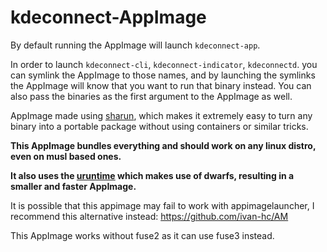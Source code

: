 # kdeconnect-AppImage

By default running the AppImage will launch `kdeconnect-app`.

In order to launch `kdeconnect-cli`, `kdeconnect-indicator`, `kdeconnectd`. you can symlink the AppImage to those names, and by launching the symlinks the AppImage will know that you want to run that binary instead. You can also pass the binaries as the first argument to the AppImage as well. 

AppImage made using [sharun](https://github.com/VHSgunzo/sharun), which makes it extremely easy to turn any binary into a portable package without using containers or similar tricks. 

**This AppImage bundles everything and should work on any linux distro, even on musl based ones.**

**It also uses the [uruntime](https://github.com/VHSgunzo/uruntime) which makes use of dwarfs, resulting in a smaller and faster AppImage.**

It is possible that this appimage may fail to work with appimagelauncher, I recommend this alternative instead: https://github.com/ivan-hc/AM

This AppImage works without fuse2 as it can use fuse3 instead.
